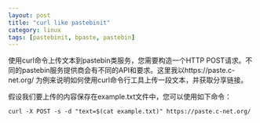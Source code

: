 ```yaml
---
layout: post
title: "curl like pastebinit"
category: linux
tags: [pastebinit, bpaste, pastebin]
---
```



使用curl命令上传文本到pastebin类服务，您需要构造一个HTTP POST请求。不同的pastebin服务提供商会有不同的API和要求。这里我以https://paste.c-net.org/ 为例来说明如何使用curl命令行工具上传一段文本，并获取分享链接。

假设我们要上传的内容保存在example.txt文件中，您可以使用如下命令：


```
curl -X POST -s -d "text=$(cat example.txt)" https://paste.c-net.org/
```
